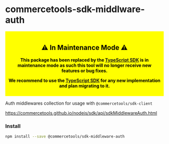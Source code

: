 # commercetools-sdk-middlware-auth

<div style="background-color: yellow; color: black; padding: 10px; text-align: center; font-weight: bold;">
  <h2>⚠️ In Maintenance Mode ⚠️</h2>
  <p>
    This package has been replaced by the <a href="https://docs.commercetools.com/sdk/typescript-sdk">TypeScript SDK</a> is in maintenance mode as such this tool will no longer receive new features or bug fixes.
  </p>
  <p>
    We recommend to use the <a href="https://docs.commercetools.com/sdk/typescript-sdk">TypeScript SDK</a> for any new implementation and plan migrating to it.
  </p>
</div>

Auth middlewares collection for usage with `@commercetools/sdk-client`

https://commercetools.github.io/nodejs/sdk/api/sdkMiddlewareAuth.html

### Install

```bash
npm install --save @commercetools/sdk-middleware-auth
```

